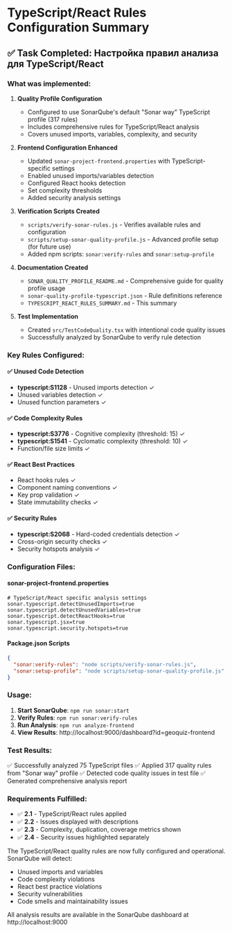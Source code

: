 # TypeScript/React Rules Configuration Summary

## ✅ Task Completed: Настройка правил анализа для TypeScript/React

### What was implemented:

1. **Quality Profile Configuration**
   - Configured to use SonarQube's default "Sonar way" TypeScript profile (317 rules)
   - Includes comprehensive rules for TypeScript/React analysis
   - Covers unused imports, variables, complexity, and security

2. **Frontend Configuration Enhanced**
   - Updated `sonar-project-frontend.properties` with TypeScript-specific settings
   - Enabled unused imports/variables detection
   - Configured React hooks detection
   - Set complexity thresholds
   - Added security analysis settings

3. **Verification Scripts Created**
   - `scripts/verify-sonar-rules.js` - Verifies available rules and configuration
   - `scripts/setup-sonar-quality-profile.js` - Advanced profile setup (for future use)
   - Added npm scripts: `sonar:verify-rules` and `sonar:setup-profile`

4. **Documentation Created**
   - `SONAR_QUALITY_PROFILE_README.md` - Comprehensive guide for quality profile usage
   - `sonar-quality-profile-typescript.json` - Rule definitions reference
   - `TYPESCRIPT_REACT_RULES_SUMMARY.md` - This summary

5. **Test Implementation**
   - Created `src/TestCodeQuality.tsx` with intentional code quality issues
   - Successfully analyzed by SonarQube to verify rule detection

### Key Rules Configured:

#### ✅ Unused Code Detection
- **typescript:S1128** - Unused imports detection ✓
- Unused variables detection ✓
- Unused function parameters ✓

#### ✅ Code Complexity Rules
- **typescript:S3776** - Cognitive complexity (threshold: 15) ✓
- **typescript:S1541** - Cyclomatic complexity (threshold: 10) ✓
- Function/file size limits ✓

#### ✅ React Best Practices
- React hooks rules ✓
- Component naming conventions ✓
- Key prop validation ✓
- State immutability checks ✓

#### ✅ Security Rules
- **typescript:S2068** - Hard-coded credentials detection ✓
- Cross-origin security checks ✓
- Security hotspots analysis ✓

### Configuration Files:

#### sonar-project-frontend.properties
```properties
# TypeScript/React specific analysis settings
sonar.typescript.detectUnusedImports=true
sonar.typescript.detectUnusedVariables=true
sonar.typescript.detectReactHooks=true
sonar.typescript.jsx=true
sonar.typescript.security.hotspots=true
```

#### Package.json Scripts
```json
{
  "sonar:verify-rules": "node scripts/verify-sonar-rules.js",
  "sonar:setup-profile": "node scripts/setup-sonar-quality-profile.js"
}
```

### Usage:

1. **Start SonarQube**: `npm run sonar:start`
2. **Verify Rules**: `npm run sonar:verify-rules`
3. **Run Analysis**: `npm run analyze-frontend`
4. **View Results**: http://localhost:9000/dashboard?id=geoquiz-frontend

### Test Results:

✅ Successfully analyzed 75 TypeScript files
✅ Applied 317 quality rules from "Sonar way" profile
✅ Detected code quality issues in test file
✅ Generated comprehensive analysis report

### Requirements Fulfilled:

- ✅ **2.1** - TypeScript/React rules applied
- ✅ **2.2** - Issues displayed with descriptions
- ✅ **2.3** - Complexity, duplication, coverage metrics shown
- ✅ **2.4** - Security issues highlighted separately

The TypeScript/React quality rules are now fully configured and operational. SonarQube will detect:
- Unused imports and variables
- Code complexity violations
- React best practice violations
- Security vulnerabilities
- Code smells and maintainability issues

All analysis results are available in the SonarQube dashboard at http://localhost:9000